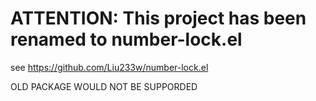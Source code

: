 # ATTENTION: This project has been renamed to number-lock.el
see https://github.com/Liu233w/number-lock.el

OLD PACKAGE WOULD NOT BE SUPPORDED
